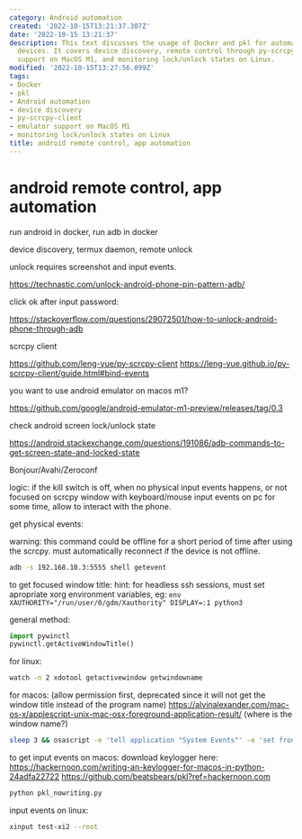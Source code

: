 ```yaml
---
category: Android automation
created: '2022-10-15T13:21:37.307Z'
date: '2022-10-15 13:21:37'
description: This text discusses the usage of Docker and pkl for automating Android
  devices. It covers device discovery, remote control through py-scrcpy-client, emulator
  support on MacOS M1, and monitoring lock/unlock states on Linux.
modified: '2022-10-15T13:27:56.899Z'
tags:
- Docker
- pkl
- Android automation
- device discovery
- py-scrcpy-client
- emulator support on MacOS M1
- monitoring lock/unlock states on Linux
title: android remote control, app automation
---
```


# android remote control, app automation

run android in docker, run adb in docker

device discovery, termux daemon, remote unlock

unlock requires screenshot and input events.

https://technastic.com/unlock-android-phone-pin-pattern-adb/

click ok after input password:

https://stackoverflow.com/questions/29072501/how-to-unlock-android-phone-through-adb

scrcpy client

https://github.com/leng-yue/py-scrcpy-client
https://leng-yue.github.io/py-scrcpy-client/guide.html#bind-events

you want to use android emulator on macos m1?

https://github.com/google/android-emulator-m1-preview/releases/tag/0.3

check android screen lock/unlock state

https://android.stackexchange.com/questions/191086/adb-commands-to-get-screen-state-and-locked-state

Bonjour/Avahi/Zeroconf

logic: if the kill switch is off, when no physical input events happens, or not focused on scrcpy window with keyboard/mouse input events on pc for some time, allow to interact with the phone.

get physical events:

warning: this command could be offline for a short period of time after using the scrcpy. must automatically reconnect if the device is not offline.

```bash
adb -s 192.168.10.3:5555 shell getevent
```

to get focused window title:
hint: for headless ssh sessions, must set apropriate xorg environment variables, eg: `env XAUTHORITY="/run/user/0/gdm/Xauthority" DISPLAY=:1 python3`

general method:
```python
import pywinctl
pywinctl.getActiveWindowTitle()
```

for linux:
```bash
watch -n 2 xdotool getactivewindow getwindowname
```

for macos: (allow permission first, deprecated since it will not get the window title instead of the program name)
https://alvinalexander.com/mac-os-x/applescript-unix-mac-osx-foreground-application-result/
(where is the window name?)
```bash
sleep 3 && osascript -e 'tell application "System Events"' -e 'set frontApp to name of first application process whose frontmost is true' -e 'end tell'
```


to get input events on macos:
download keylogger here:
https://hackernoon.com/writing-an-keylogger-for-macos-in-python-24adfa22722
https://github.com/beatsbears/pkl?ref=hackernoon.com
```bash
python pkl_nowriting.py
```

input events on linux:

```bash
xinput test-xi2 --root
```
